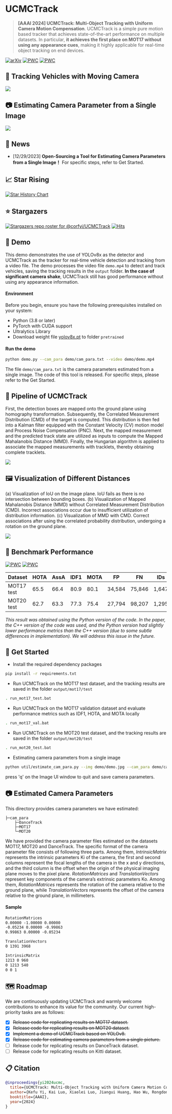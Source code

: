 # UCMCTrack

> **[AAAI 2024] UCMCTrack: Multi-Object Tracking with Uniform Camera Motion Compensation**.
> UCMCTrack is a simple pure motion based tracker that achieves state-of-the-art performance on multiple datasets. In particular, **it achieves the first place on MOT17 without using any appearance cues**, making it highly applicable for real-time object tracking on end devices.

[![arXiv](https://img.shields.io/badge/arXiv-2312.08952-<COLOR>.svg)](https://arxiv.org/abs/2312.08952) [![PWC](https://img.shields.io/endpoint.svg?url=https://paperswithcode.com/badge/ucmctrack-multi-object-tracking-with-uniform/multi-object-tracking-on-mot17)](https://paperswithcode.com/sota/multi-object-tracking-on-mot17?p=ucmctrack-multi-object-tracking-with-uniform) [![PWC](https://img.shields.io/endpoint.svg?url=https://paperswithcode.com/badge/ucmctrack-multi-object-tracking-with-uniform/multi-object-tracking-on-mot20-1)](https://paperswithcode.com/sota/multi-object-tracking-on-mot20-1?p=ucmctrack-multi-object-tracking-with-uniform)


## 🚗 Tracking Vehicles with Moving Camera
![](demo/demo.gif)


## 📷 Estimating Camera Parameter from a Single Image
![](docs/cam_para.gif)

## 📰 News
* [12/29/2023]  **Open-Sourcing a Tool for Estimating Camera Parameters from a Single Image！** For specific steps, refer to Get Started.

## 📈 Star Rising
[![Star History Chart](https://api.star-history.com/svg?repos=corfyi/UCMCTrack&type=Timeline)](https://star-history.com/#corfyi/UCMCTrack&Timeline)

## ⭐ Stargazers
[![Stargazers repo roster for @corfyi/UCMCTrack](http://reporoster.com/stars/corfyi/UCMCTrack)](https://github.com/corfyi/UCMCTrack/stargazers) [![Hits](https://hits.seeyoufarm.com/api/count/incr/badge.svg?url=https%3A%2F%2Fgithub.com%2Fcorfyi%2FUCMCTrack&count_bg=%2379C83D&title_bg=%23555555&icon=&icon_color=%23E7E7E7&title=hits&edge_flat=false)](https://hits.seeyoufarm.com)

## 🚩 Demo
This demo demonstrates the use of YOLOv8x as the detector and UCMCTrack as the tracker for real-time vehicle detection and tracking from a video file. The demo processes the video file `demo.mp4` to detect and track vehicles, saving the tracking results in the `output` folder. **In the case of significant camera shake**, UCMCTrack still has good performance without using any appearance information.

#### Environment
Before you begin, ensure you have the following prerequisites installed on your system:
- Python (3.8 or later)
- PyTorch with CUDA support
- Ultralytics Library
- Download weight file [yolov8x.pt](https://github.com/ultralytics/assets/releases/download/v0.0.0/yolov8x.pt) to folder `pretrained`

#### Run the demo

```bash
python demo.py --cam_para demo/cam_para.txt --video demo/demo.mp4
```
The file `demo/cam_para.txt` is the camera parameters estimated from a single image. The code of this tool is released.  For specific steps, please refer to the Get Started.

## 🗼 Pipeline of UCMCTrack
First, the detection boxes are mapped onto the ground plane using homography transformation. Subsequently, the Correlated Measurement Distribution (CMD) of the target is computed. This distribution is then fed into a Kalman filter equipped with the Constant Velocity (CV) motion model and Process Noise Compensation (PNC). Next, the mapped measurement and the predicted track state are utilized as inputs to compute the Mapped Mahalanobis Distance (MMD). Finally, the Hungarian algorithm is applied to associate the mapped measurements with tracklets, thereby obtaining complete tracklets.

![](docs/pipeline.png)

## 🖼️ Visualization of Different Distances
(a) Visualization of IoU on the image plane. IoU fails as there is no intersection between bounding boxes. (b) Visualization of Mapped Mahalanobis Distance (MMD) without Correlated Measurement Distribution (CMD). Incorrect associations occur due to insufficient utilization of distribution information. (c) Visualization of MMD with CMD. Correct associations after using the correlated probability distribution, undergoing a rotation on the ground plane.

![](docs/distance_measure.png)

## 🏃 Benchmark Performance
[![PWC](https://img.shields.io/endpoint.svg?url=https://paperswithcode.com/badge/ucmctrack-multi-object-tracking-with-uniform/multi-object-tracking-on-mot17)](https://paperswithcode.com/sota/multi-object-tracking-on-mot17?p=ucmctrack-multi-object-tracking-with-uniform) [![PWC](https://img.shields.io/endpoint.svg?url=https://paperswithcode.com/badge/ucmctrack-multi-object-tracking-with-uniform/multi-object-tracking-on-mot20-1)](https://paperswithcode.com/sota/multi-object-tracking-on-mot20-1?p=ucmctrack-multi-object-tracking-with-uniform)

| Dataset    | HOTA | AssA | IDF1 | MOTA | FP     | FN     | IDs   | Frag  |
| ---------- | ---- | ---- | ---- | ---- | ------ | ------ | ----- | ----- |
| MOT17 test | 65.5 | 66.4 | 80.9 | 80.1 | 34,584 | 75,846 | 1,647 | 2,298 |
| MOT20 test | 62.7 | 63.3 | 77.3 | 75.4 | 27,794 | 98,207 | 1,295 | 1,395 |

*This result was obtained using the Python version of the code. In the paper, the C++ version of the code was used, and the Python version had slightly lower performance metrics than the C++ version (due to some subtle differences in implementation). We will address this issue in the future.*


## 💁 Get Started
- Install the required dependency packages 

```bash
pip install -r requirements.txt
```

- Run UCMCTrack on the MOT17 test dataset, and the tracking results are saved in the folder `output/mot17/test`

```bash
. run_mot17_test.bat
```

- Run UCMCTrack on the MOT17 validation dataset and evaluate performance metrics such as IDF1, HOTA, and MOTA locally

```bash
. run_mot17_val.bat
```

- Run UCMCTrack on the MOT20 test dataset, and the tracking results are saved in the folder `output/mot20/test`

```bash
. run_mot20_test.bat
```

- Estimating camera parameters from a single image

```bash
python util/estimate_cam_para.py --img demo/demo.jpg --cam_para demo/cam_para_test.txt
```

press 'q' on the Image UI window to quit and save camera parameters.


## 📷 Estimated Camera Parameters
This directory provides camera parameters we have estimated:
```
├─cam_para
    ├─DanceTrack
    ├─MOT17
    └─MOT20
```
We have provided the camera parameter files estimated on the datasets MOT17, MOT20 and DanceTrack. The specific format of the camera parameter file consists of following three parts. Among them, $IntrinsicMatrix$ represents the intrinsic parameters Ki of the camera, the first and second columns represent the focal lengths of the camera in the x and y directions, and the third column is the offset when the origin of the physical imaging plane moves to the pixel plane. $RotationMatrices$ and $TranslationVectors$ represent key components of the camera’s extrinsic parameters Ko. Among them, $RotationMatrices$ represents the rotation of the camera relative to the ground plane, while $TranslationVectors$ represents the offset of the camera relative to the ground plane, in millimeters.

#### Sample
```txt
RotationMatrices
0.00000 -1.00000 0.00000
-0.05234 0.00000 -0.99863
0.99863 0.00000 -0.05234

TranslationVectors
0 1391 3968 

IntrinsicMatrix
1213 0 960 
0 1213 540 
0 0 1 
```

## 🗺 Roadmap
We are continuously updating UCMCTrack and warmly welcome contributions to enhance its value for the community. Our current high-priority tasks are as follows:

- [x] ~~Release code for replicating results on MOT17 dataset.~~
- [x] ~~Release code for replicating results on MOT20 dataset.~~
- [x] ~~Implement a demo of UCMCTrack based on YOLOv8.~~
- [x] ~~Release code for estimating camera parameters from a single picture.~~
- [ ] Release code for replicating results on DanceTrack dataset.
- [ ] Release code for replicating results on Kitti dataset.

## 📋 Citation
```bibtex
@inproceedings{yi2024ucmc,
  title={UCMCTrack: Multi-Object Tracking with Uniform Camera Motion Compensation},
  author={Kefu Yi, Kai Luo, Xiaolei Luo, Jiangui Huang, Hao Wu, Rongdong Hu, Wei Hao},
  booktitle={AAAI},
  year={2024}
}
```

